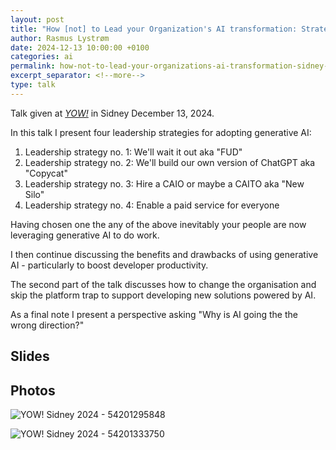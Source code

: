 ```yaml
---
layout: post
title: "How [not] to Lead your Organization's AI transformation: Strategies, Skills, and Culture – or how to skip the platform trap and deliver business value with AI"
author: Rasmus Lystrøm
date: 2024-12-13 10:00:00 +0100
categories: ai
permalink: how-not-to-lead-your-organizations-ai-transformation-sidney-2024/
excerpt_separator: <!--more-->
type: talk
---
```


Talk given at [*YOW!*](https://yowcon.com/) in Sidney December 13, 2024.

In this talk I present four leadership strategies for adopting generative AI:

1. Leadership strategy no. 1: We'll wait it out aka "FUD"
1. Leadership strategy no. 2: We'll build our own version of ChatGPT aka "Copycat"
1. Leadership strategy no. 3: Hire a CAIO or maybe a CAITO aka "New Silo"
1. Leadership strategy no. 4: Enable a paid service for everyone

<!--more-->

Having chosen one the any of the above inevitably your people are now leveraging generative AI to do work.

I then continue discussing the benefits and drawbacks of using generative AI - particularly to boost developer productivity.

The second part of the talk discusses how to change the organisation and skip the platform trap to support developing new solutions powered by AI.

As a final note I present a perspective asking "Why is AI going the the wrong direction?"

## Slides

<script defer class="speakerdeck-embed" data-id="9af1de95e1cc4ed892e1df8d28f24ee8" data-ratio="1.7777777777777777" src="//speakerdeck.com/assets/embed.js"></script>

## Photos

![YOW! Sidney 2024 - 54201295848](/assets/yow-sydney-2024_54201295848_o.jpg "YOW! Sidney 2024 - 54201295848")

![YOW! Sidney 2024 - 54201333750](/assets/yow-sydney-2024_54201333750_o.jpg "YOW! Sidney 2024 - 54201333750")
